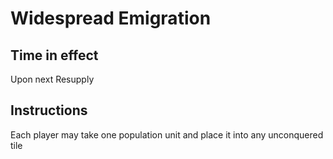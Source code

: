 
# Widespread Emigration

## Time in effect

Upon next Resupply

## Instructions

Each player may take one population unit and place it into any unconquered tile


